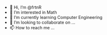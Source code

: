 - 👋 Hi, I’m @frtnR
- 👀 I’m interested in Math
- 🌱 I’m currently learning Computer Engineering
- 💞️ I’m looking to collaborate on ...
- 📫 How to reach me ...

<!---
frtnR/frtnR is a ✨ special ✨ repository because its `README.md` (this file) appears on your GitHub profile.
You can click the Preview link to take a look at your changes.
--->

